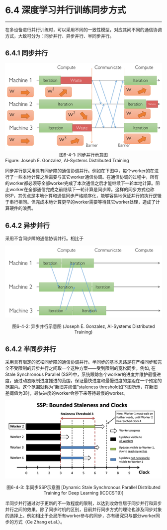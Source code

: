 <!--Copyright © Microsoft Corporation. All rights reserved.
  适用于[License](https://github.com/microsoft/AI-System/blob/main/LICENSE)版权许可-->



# 6.4 深度学习并行训练同步方式
------------------------

在多设备进行并行训练时，可以采用不同的一致性模型，对应其间不同的通信协调方式，大致可分为：同步并行、异步并行、半同步并行。

## 6.4.1 同步并行

<center><img src="./img/image22.png" width="600" height="" /></center>
<center>图6-4-1: 同步并行示意图 </center>
Figure: Joseph E. Gonzalez, AI-Systems Distributed Training

同步并行是采用具有同步障的通信协调并行。例如在下图中，每个worker的在进行了一些本地计算之后需要与其它worker通信协调。在通信协调的过程中，所有的worker都必须等全部worker完成了本次通信之后才能继续下一轮本地计算。阻止worker在全部通信完成之前继续下一轮计算是同步障。这样的同步方式也称BSP，其优点是本地计算和通信同步严格顺序化，能够容易地保证并行的执行逻辑于串行相同。但完成本地计算更早的worker需要等待其它worker处理，造成了计算硬件的浪费。


## 6.4.2 异步并行

采用不含同步障的通信协调并行。相比于

<center><img src="./img/image23.png" width="600" height="" /></center>
<p style="text-align: center;">图6-4-2: 异步并行示意图 (Joseph E. Gonzalez, AI-Systems Distributed Training)</p>

## 6.4.2 半同步并行

采用具有限定的宽松同步障的通信协调并行。半同步的基本思路是在严格同步和完全不受限制的异步并行之间取一个这种方案——受到限制的宽松同步。例如,
在 Stale Synchronous Parallel (SSP)中，系统跟踪各个worker的进度并维护最慢进度，通过动态限制进度推进的范围，保证最快进度和最慢进度的差距在一个预定的范围内。这个范围就称为“新旧差阈值”staleness threshold如下图所示，在新旧差阈值为3时，最快进度的worker会停下来等待最慢的worker。

<center><img src="./img/image24.png" width="600" height="" /></center>
<p style="text-align: center;"> 图6-4-3: 半同步SSP示意图 [Dynamic Stale Synchronous Parallel Distributed Training for Deep Learning (ICDCS’19)]<https://ieeexplore.ieee.org/abstract/document/8885215> </p>


半同步并行通过对于更新的不一致程度的限制，以达到收敛性居于同步并行和异步并行之间的效果。除了同步时机的区别，目前并行同步方式的理论也涉及同步对象的选择上。例如相比于全局所有worker参与的同步，亦有研究只与部分worker同步的方式（Ce Zhang et.al.）。


